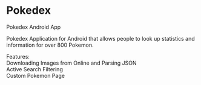 # Pokedex
Pokedex Android App

Pokedex Application for Android that allows people to look up statistics and information for over 800 Pokemon.

Features:  
Downloading Images from Online and Parsing JSON  
Active Search Filtering  
Custom Pokemon Page  
